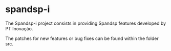 spandsp-i
=========

The Spandsp-i project consists in providing Spandsp features developed by PT Inovação.

The patches for new features or bug fixes can be found within the folder src.

